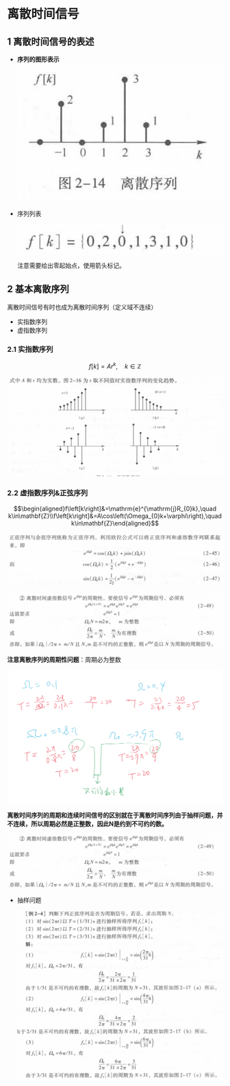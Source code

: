 # 离散时间信号

## 1 离散时间信号的表述

- **序列的图形表示**
    ![alt text](image-13.png)

- 序列列表

    ![alt text](image-14.png)

    注意需要给出零起始点，使用箭头标记。

## 2 基本离散序列

离散时间信号有时也成为离散时间序列（定义域不连续）

- 实指数序列
- 虚指数序列

### 2.1 实指数序列

$$f\left[k\right]=Ar^{k},\quad k\in\mathbb{Z}$$

![alt text](image-15.png)

### 2.2 虚指数序列&正弦序列

$$\begin{aligned}f\left[k\right]&=\mathrm{e}^{\mathrm{j}R_{0}k},\quad k\in\mathbf{Z}\\f\left[k\right]&=A\cos\left(\Omega_{0}k+\varphi\right),\quad k\in\mathbf{Z}\end{aligned}$$

![alt text](image-16.png)

![alt text](image-17.png)

**注意离散序列的周期性问题**：周期必为整数

![alt text](image-18.png)


**离散时间序列的周期和连续时间信号的区别就在于离散时间序列由于抽样问题，并不连续，所以周期必然是正整数，因此N是约到不可约的数。**


![alt text](image-17.png)

- 抽样问题

    ![alt text](image-19.png)